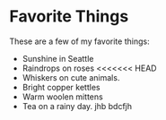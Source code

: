 # Favorite Things

These are a few of my favorite things:

- Sunshine in Seattle
- Raindrops on roses
<<<<<<< HEAD
- Whiskers on cute animals.
- Bright copper kettles
- Warm woolen mittens
- Tea on a rainy day.
jhb bdcfjh
